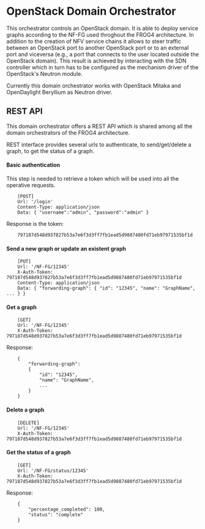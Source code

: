 # OpenStack Domain Orchestrator
This orchestrator controls an OpenStack domain. It is able to deploy service graphs according to the NF-FG used throghout the FROG4 architecture.
In addition to the creation of NFV service chains it allows to steer traffic between an OpenStack port to another OpenStack port or to an external port and viceversa (e.g., a port that connects to the user located outside the OpenStack domain).
This result is achieved by interacting with the SDN controller which in turn has to be configured as the mechanism driver of the OpenStack's Neutron module. 

Currently this domain orchestrator works with OpenStack Mitaka and OpenDaylight Beryllium as Neutron driver.

## REST API

This domain orchestrator offers a REST API which is shared among all the domain orchestrators of the FROG4 architecture.

REST interface provides several urls to authenticate, to send/get/delete a graph, to get the status of a graph.

#### Basic authentication
This step is needed to retrieve a token which will be used into all the operative requests. 
```
	[POST]
	Url: '/login'
	Content-Type: application/json
	Data: { "username":"admin", "password":"admin" }
```
Response is the token:
```
	797187d548d937827b53a7e6f3d3ff7fb1ead5d9887480fd71eb97971535bf1d
```

#### Send a new graph or update an existent graph
```
	[PUT]
	Url: '/NF-FG/12345'
	X-Auth-Token: 797187d548d937827b53a7e6f3d3ff7fb1ead5d9887480fd71eb97971535bf1d
	Content-Type: application/json
	Data: { "forwarding-graph": { "id": "12345", "name": "GraphName", ... } }
```

#### Get a graph
```
	[GET]
	Url: '/NF-FG/12345'
	X-Auth-Token: 797187d548d937827b53a7e6f3d3ff7fb1ead5d9887480fd71eb97971535bf1d
```
Response:
```
	{
		"forwarding-graph":
		{
			"id": "12345", 
			"name": "GraphName", 
			...
		}
	}
```

#### Delete a graph
```
	[DELETE]
	Url: '/NF-FG/12345'
	X-Auth-Token: 797187d548d937827b53a7e6f3d3ff7fb1ead5d9887480fd71eb97971535bf1d
```

#### Get the status of a graph
```
	[GET]
	Url: '/NF-FG/status/12345'
	X-Auth-Token: 797187d548d937827b53a7e6f3d3ff7fb1ead5d9887480fd71eb97971535bf1d
```
Response:
```
	{
		"percentage_completed": 100,
		"status": "complete"
	}
```
